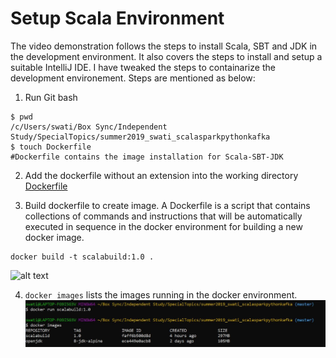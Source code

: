 # Setup Scala Environment
The video demonstration follows the steps to install Scala, SBT and JDK in the development environment. It also covers the steps to install and setup a suitable IntelliJ IDE. I have tweaked the steps to containarize the development environement. Steps are mentioned as below:

1. Run Git bash    
```   
$ pwd  
/c/Users/swati/Box Sync/Independent Study/SpecialTopics/summer2019_swati_scalasparkpythonkafka
$ touch Dockerfile
#Dockerfile contains the image installation for Scala-SBT-JDK
```
2. Add the dockerfile without an extension into the working directory
[Dockerfile](https://gitlab.com/rohit104/summer2019_swati_scalasparkpythonkafka/blob/master/Dockerfile)

3. Build dockerfile to create image. A Dockerfile is a script that contains collections of commands and instructions that will be automatically executed in sequence in the docker environment for building a new docker image.
```
docker build -t scalabuild:1.0 .
```   
![alt text](https://gitlab.com/rohit104/summer2019_swati_scalasparkpythonkafka/blob/master/Images/DockerBuild.png "Build Image")

4. ```docker images``` lists the images running in the docker environment.  
![alt text](/Images/DockerImages.png "List Image")

